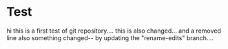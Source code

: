 # Test

hi this is a first test of git repository....
this is also changed...
and a removed line also
something changed-- by updating the "rename-edits" branch....

